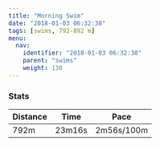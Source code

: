 ```yaml
---
title: "Morning Swim"
date: "2018-01-03 06:32:38"
tags: [swims, 792-892 m]
menu:
  nav:
    identifier: "2018-01-03 06:32:38"
    parent: "swims"
    weight: 130
---
```


### Stats

| Distance | Time | Pace |
|----------|------|------|
|792m|23m16s|2m56s/100m|
